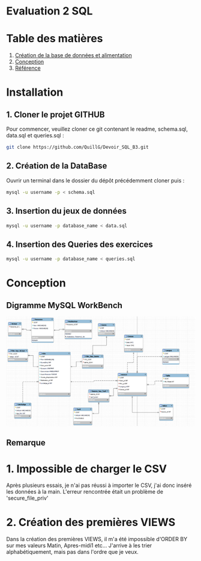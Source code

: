 # Evaluation 2 SQL

# Table des matières

1. [Création de la base de données et alimentation](#installation)
2. [Conception](#conception)
3. [Référence](#référence)

# Installation

## 1. Cloner le projet GITHUB
Pour commencer, veuillez cloner ce git contenant le readme, schema.sql, data.sql et queries.sql :

```bash
git clone https://github.com/QuillG/Devoir_SQL_B3.git
```

## 2. Création de la DataBase
Ouvrir un terminal dans le dossier du dépôt précédemment cloner puis :

```bash
mysql -u username -p < schema.sql
```

## 3. Insertion du jeux de données

```bash
mysql -u username -p database_name < data.sql
```

## 4. Insertion des Queries des exercices 

```bash
mysql -u username -p database_name < queries.sql
```

# Conception

## Digramme MySQL WorkBench

![MCD](mcd.png)


## Remarque

# 1. Impossible de charger le CSV
Après plusieurs essais, je n'ai pas réussi à importer le CSV, j'ai donc inséré les données à la main. L'erreur rencontrée était un problème de 'secure_file_priv'

# 2. Création des premières VIEWS
Dans la création des premières VIEWS, il m'a été impossible d'ORDER BY sur mes valeurs Matin, Apres-midi1 etc... J'arrive à les trier alphabétiquement, mais pas dans l'ordre que je veux.     














